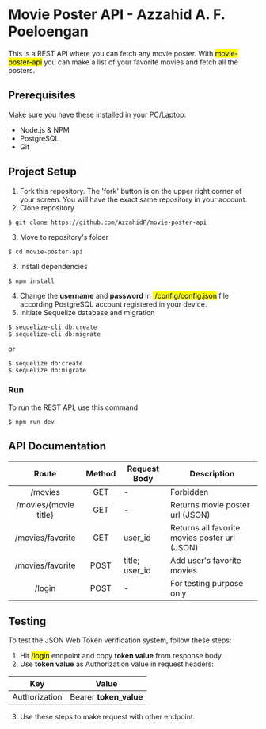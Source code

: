 # Movie Poster API - Azzahid A. F. Poeloengan

This is a REST API where you can fetch any movie poster.
With <mark>movie-poster-api</mark> you can make a list of your favorite movies and fetch all the posters.

## Prerequisites
Make sure you have these installed in your PC/Laptop:
- Node.js & NPM
- PostgreSQL
- Git

## Project Setup
1. Fork this repository. The 'fork' button is on the upper right corner of your screen. You will have the exact same repository in your account.
2. Clone repository
```
$ git clone https://github.com/AzzahidP/movie-poster-api
```
3. Move to repository's folder
```
$ cd movie-poster-api
```
3. Install dependencies
```
$ npm install
```
4. Change the **username** and **password** in <mark>./config/config.json</mark> file according PostgreSQL account registered in your device.
5. Initiate Sequelize database and migration
```
$ sequelize-cli db:create
$ sequelize-cli db:migrate
```
or
```
$ sequelize db:create
$ sequelize db:migrate
```

### Run
To run the REST API, use this command
```
$ npm run dev
```

## API Documentation

|            Route           | Method |    Request Body   |                 Description                   |
| :------------------------: | :----: | ----------------- | --------------------------------------------- |
|          /movies           |  GET   |         -         | Forbidden                                     |
|     /movies/{movie title}  |  GET   |         -         | Returns movie poster url (JSON)               |
|      /movies/favorite      |  GET   |     user_id       | Returns all favorite movies poster url (JSON) |
|      /movies/favorite      |  POST  |  title; user_id   | Add user's favorite movies                    |
|           /login           |  POST  |         -         | For testing purpose only                      |

## Testing
To test the JSON Web Token verification system, follow these steps:
1. Hit <mark>/login</mark> endpoint and copy **token value** from response body.
2. Use **token value** as Authorization value in request headers:

|      Key      |         Value          |
| :-----------: | :--------------------: |
| Authorization | Bearer **token_value** |

3. Use these steps to make request with other endpoint.